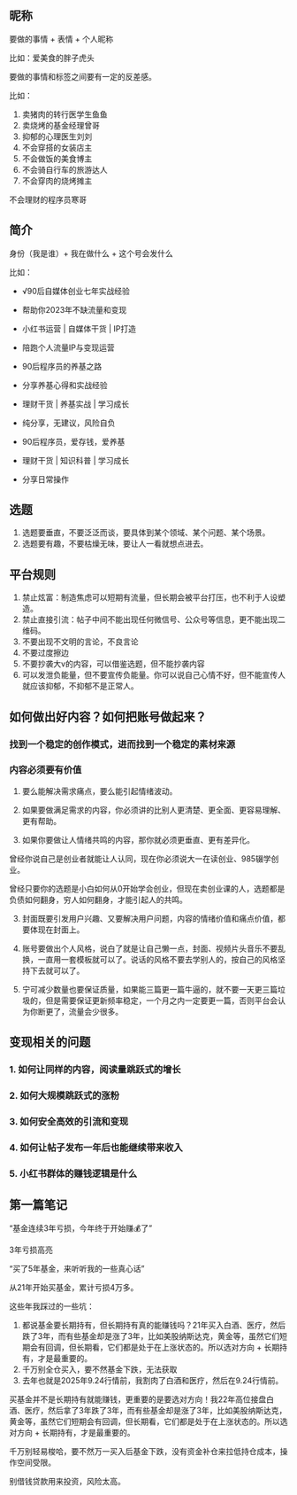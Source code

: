 ## 昵称
要做的事情 + 表情 + 个人昵称

比如：爱美食的胖子虎头

要做的事情和标签之间要有一定的反差感。

比如：
1. 卖猪肉的转行医学生鱼鱼
2. 卖烧烤的基金经理曾哥
3. 抑郁的心理医生刘刘
4. 不会穿搭的女装店主
5. 不会做饭的美食博主
6. 不会骑自行车的旅游达人
7. 不会穿肉的烧烤摊主

不会理财的程序员寒哥

## 简介

身份（我是谁）+ 我在做什么 + 这个号会发什么

比如：
- √90后自媒体创业七年实战经验
- 帮助你2023年不缺流量和变现
- 小红书运营 | 自媒体干货 | IP打造
- 陪跑个人流量IP与变现运营

- 90后程序员的养基之路
- 分享养基心得和实战经验
- 理财干货 | 养基实战 | 学习成长
- 纯分享，无建议，风险自负

- 90后程序员，爱存钱，爱养基
- 理财干货 | 知识科普 | 学习成长
- 分享日常操作

## 选题
1. 选题要垂直，不要泛泛而谈，要具体到某个领域、某个问题、某个场景。
2. 选题要有趣，不要枯燥无味，要让人一看就想点进去。

## 平台规则
1. 禁止炫富：制造焦虑可以短期有流量，但长期会被平台打压，也不利于人设塑造。
2. 禁止直接引流：帖子中间不能出现任何微信号、公众号等信息，更不能出现二维码。
3. 不要出现不文明的言论，不良言论
4. 不要过度擦边
5. 不要抄袭大v的内容，可以借鉴选题，但不能抄袭内容
6. 可以发泄负能量，但不要宣传负能量。你可以说自己心情不好，但不能宣传人就应该抑郁，不抑郁不是正常人。

## 如何做出好内容？如何把账号做起来？

### 找到一个稳定的创作模式，进而找到一个稳定的素材来源

### 内容必须要有价值
1. 要么能解决需求痛点，要么能引起情绪波动。 

2. 如果要做满足需求的内容，你必须讲的比别人更清楚、更全面、更容易理解、更有帮助。

3. 如果你要做让人情绪共鸣的内容，那你就必须更垂直、更有差异化。

曾经你说自己是创业者就能让人认同，现在你必须说大一在读创业、985辍学创业。

曾经只要你的选题是小白如何从0开始学会创业，但现在卖创业课的人，选题都是负债如何翻身，穷人如何翻身，才能引起人的共鸣。

3. 封面既要引发用户兴趣、又要解决用户问题，内容的情绪价值和痛点价值，都要体现在封面上。

4. 账号要做出个人风格，说白了就是让自己懒一点，封面、视频片头音乐不要乱换，一直用一套模板就可以了。说话的风格不要去学别人的，按自己的风格坚持下去就可以了。

5. 宁可减少数量也要保证质量，如果能三篇更一篇牛逼的，就不要一天更三篇垃圾的，但是需要保证更新频率稳定，一个月之内一定要更一篇，否则平台会认为你断更了，流量会少很多。

## 变现相关的问题
### 1. 如何让同样的内容，阅读量跳跃式的增长
### 2. 如何大规模跳跃式的涨粉
### 3. 如何安全高效的引流和变现
### 4. 如何让帖子发布一年后也能继续带来收入
### 5. 小红书群体的赚钱逻辑是什么

## 第一篇笔记

“基金连续3年亏损，今年终于开始赚💰了”

3年亏损高亮

“买了5年基金，来听听我的一些真心话”

从21年开始买基金，累计亏损4万多。

这些年我踩过的一些坑：
1. 都说基金要长期持有，但长期持有真的能赚钱吗？21年买入白酒、医疗，然后跌了3年，而有些基金却是涨了3年，比如美股纳斯达克，黄金等，虽然它们短期会有回调，但长期看，它们都是处于在上涨状态的。所以选对方向 + 长期持有，才是最重要的。
2. 千万别全仓买入，要不然基金下跌，无法获取
3. 去年也就是2025年9.24行情前，我割肉了白酒和医疗，然后在9.24行情前。


买基金并不是长期持有就能赚钱，更重要的是要选对方向！我22年高位接盘白酒、医疗，然后拿了3年跌了3年，而有些基金却是涨了3年，比如美股纳斯达克，黄金等，虽然它们短期会有回调，但长期看，它们都是处于在上涨状态的。所以选对方向 + 长期持有，才是最重要的。

千万别轻易梭哈，要不然万一买入后基金下跌，没有资金补仓来拉低持仓成本，操作空间受限。

别借钱贷款用来投资，风险太高。

